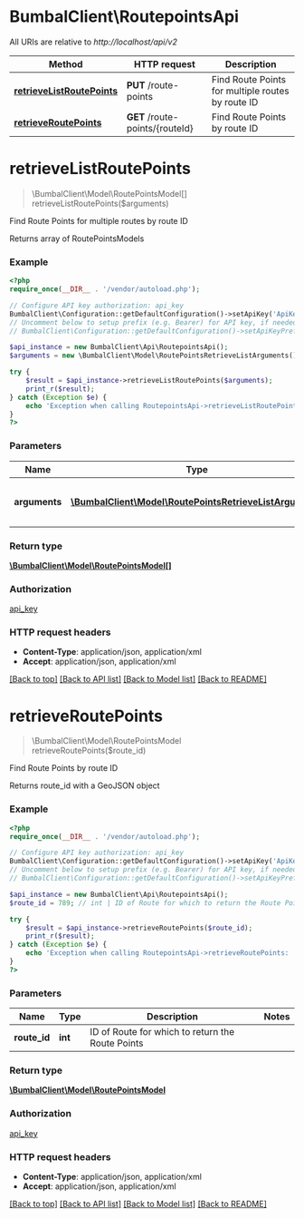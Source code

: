 # BumbalClient\RoutepointsApi

All URIs are relative to *http://localhost/api/v2*

Method | HTTP request | Description
------------- | ------------- | -------------
[**retrieveListRoutePoints**](RoutepointsApi.md#retrieveListRoutePoints) | **PUT** /route-points | Find Route Points for multiple routes by route ID
[**retrieveRoutePoints**](RoutepointsApi.md#retrieveRoutePoints) | **GET** /route-points/{routeId} | Find Route Points by route ID


# **retrieveListRoutePoints**
> \BumbalClient\Model\RoutePointsModel[] retrieveListRoutePoints($arguments)

Find Route Points for multiple routes by route ID

Returns array of RoutePointsModels

### Example
```php
<?php
require_once(__DIR__ . '/vendor/autoload.php');

// Configure API key authorization: api_key
BumbalClient\Configuration::getDefaultConfiguration()->setApiKey('ApiKey', 'YOUR_API_KEY');
// Uncomment below to setup prefix (e.g. Bearer) for API key, if needed
// BumbalClient\Configuration::getDefaultConfiguration()->setApiKeyPrefix('ApiKey', 'Bearer');

$api_instance = new BumbalClient\Api\RoutepointsApi();
$arguments = new \BumbalClient\Model\RoutePointsRetrieveListArguments(); // \BumbalClient\Model\RoutePointsRetrieveListArguments | Route Points RetrieveList Arguments

try {
    $result = $api_instance->retrieveListRoutePoints($arguments);
    print_r($result);
} catch (Exception $e) {
    echo 'Exception when calling RoutepointsApi->retrieveListRoutePoints: ', $e->getMessage(), PHP_EOL;
}
?>
```

### Parameters

Name | Type | Description  | Notes
------------- | ------------- | ------------- | -------------
 **arguments** | [**\BumbalClient\Model\RoutePointsRetrieveListArguments**](../Model/RoutePointsRetrieveListArguments.md)| Route Points RetrieveList Arguments |

### Return type

[**\BumbalClient\Model\RoutePointsModel[]**](../Model/RoutePointsModel.md)

### Authorization

[api_key](../../README.md#api_key)

### HTTP request headers

 - **Content-Type**: application/json, application/xml
 - **Accept**: application/json, application/xml

[[Back to top]](#) [[Back to API list]](../../README.md#documentation-for-api-endpoints) [[Back to Model list]](../../README.md#documentation-for-models) [[Back to README]](../../README.md)

# **retrieveRoutePoints**
> \BumbalClient\Model\RoutePointsModel retrieveRoutePoints($route_id)

Find Route Points by route ID

Returns route_id with a GeoJSON object

### Example
```php
<?php
require_once(__DIR__ . '/vendor/autoload.php');

// Configure API key authorization: api_key
BumbalClient\Configuration::getDefaultConfiguration()->setApiKey('ApiKey', 'YOUR_API_KEY');
// Uncomment below to setup prefix (e.g. Bearer) for API key, if needed
// BumbalClient\Configuration::getDefaultConfiguration()->setApiKeyPrefix('ApiKey', 'Bearer');

$api_instance = new BumbalClient\Api\RoutepointsApi();
$route_id = 789; // int | ID of Route for which to return the Route Points

try {
    $result = $api_instance->retrieveRoutePoints($route_id);
    print_r($result);
} catch (Exception $e) {
    echo 'Exception when calling RoutepointsApi->retrieveRoutePoints: ', $e->getMessage(), PHP_EOL;
}
?>
```

### Parameters

Name | Type | Description  | Notes
------------- | ------------- | ------------- | -------------
 **route_id** | **int**| ID of Route for which to return the Route Points |

### Return type

[**\BumbalClient\Model\RoutePointsModel**](../Model/RoutePointsModel.md)

### Authorization

[api_key](../../README.md#api_key)

### HTTP request headers

 - **Content-Type**: application/json, application/xml
 - **Accept**: application/json, application/xml

[[Back to top]](#) [[Back to API list]](../../README.md#documentation-for-api-endpoints) [[Back to Model list]](../../README.md#documentation-for-models) [[Back to README]](../../README.md)

